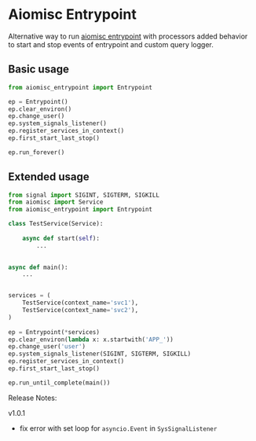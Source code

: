 # Aiomisc Entrypoint

Alternative way to run [aiomisc entrypoint](https://aiomisc.readthedocs.io/en/latest/entrypoint.html#entrypoint) with processors
added behavior to start and stop events of entrypoint and custom query logger.


## Basic usage
```python
from aiomisc_entrypoint import Entrypoint

ep = Entrypoint()
ep.clear_environ()
ep.change_user()
ep.system_signals_listener()
ep.register_services_in_context()
ep.first_start_last_stop()

ep.run_forever()
```


## Extended usage

```python
from signal import SIGINT, SIGTERM, SIGKILL
from aiomisc import Service
from aiomisc_entrypoint import Entrypoint

class TestService(Service):
    
    async def start(self):
        ...

    
async def main():
    ...


services = (
    TestService(context_name='svc1'),
    TestService(context_name='svc2'),
)
    
ep = Entrypoint(*services)
ep.clear_environ(lambda x: x.startwith('APP_'))
ep.change_user('user')
ep.system_signals_listener(SIGINT, SIGTERM, SIGKILL)
ep.register_services_in_context()
ep.first_start_last_stop()

ep.run_until_complete(main())
```


Release Notes:

v1.0.1
- fix error with set loop for `asyncio.Event` in `SysSignalListener`

